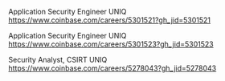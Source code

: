 Application Security Engineer UNIQ https://www.coinbase.com/careers/5301521?gh_jid=5301521

Application Security Engineer UNIQ https://www.coinbase.com/careers/5301523?gh_jid=5301523

Security Analyst, CSIRT UNIQ https://www.coinbase.com/careers/5278043?gh_jid=5278043

